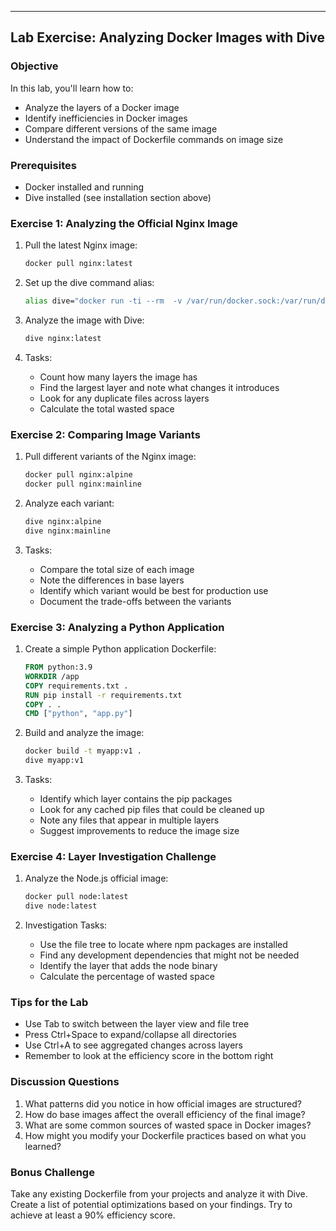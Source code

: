 ---
## Lab Exercise: Analyzing Docker Images with Dive

### Objective
In this lab, you'll learn how to:
- Analyze the layers of a Docker image
- Identify inefficiencies in Docker images
- Compare different versions of the same image
- Understand the impact of Dockerfile commands on image size

### Prerequisites
- Docker installed and running
- Dive installed (see installation section above)

### Exercise 1: Analyzing the Official Nginx Image

1. Pull the latest Nginx image:
   ```bash
   docker pull nginx:latest
   ```

2. Set up the dive command alias:

   ```bash
   alias dive="docker run -ti --rm  -v /var/run/docker.sock:/var/run/docker.sock wagoodman/dive"
   ```

3. Analyze the image with Dive:
   ```bash
   dive nginx:latest
   ```

4. Tasks:
   - Count how many layers the image has
   - Find the largest layer and note what changes it introduces
   - Look for any duplicate files across layers
   - Calculate the total wasted space

### Exercise 2: Comparing Image Variants

1. Pull different variants of the Nginx image:
   ```bash
   docker pull nginx:alpine
   docker pull nginx:mainline
   ```

2. Analyze each variant:
   ```bash
   dive nginx:alpine
   dive nginx:mainline
   ```

3. Tasks:
   - Compare the total size of each image
   - Note the differences in base layers
   - Identify which variant would be best for production use
   - Document the trade-offs between the variants

### Exercise 3: Analyzing a Python Application

1. Create a simple Python application Dockerfile:
   ```dockerfile
   FROM python:3.9
   WORKDIR /app
   COPY requirements.txt .
   RUN pip install -r requirements.txt
   COPY . .
   CMD ["python", "app.py"]
   ```

2. Build and analyze the image:
   ```bash
   docker build -t myapp:v1 .
   dive myapp:v1
   ```

3. Tasks:
   - Identify which layer contains the pip packages
   - Look for any cached pip files that could be cleaned up
   - Note any files that appear in multiple layers
   - Suggest improvements to reduce the image size

### Exercise 4: Layer Investigation Challenge

1. Analyze the Node.js official image:
   ```bash
   docker pull node:latest
   dive node:latest
   ```

2. Investigation Tasks:
   - Use the file tree to locate where npm packages are installed
   - Find any development dependencies that might not be needed
   - Identify the layer that adds the node binary
   - Calculate the percentage of wasted space

### Tips for the Lab
- Use Tab to switch between the layer view and file tree
- Press Ctrl+Space to expand/collapse all directories
- Use Ctrl+A to see aggregated changes across layers
- Remember to look at the efficiency score in the bottom right

### Discussion Questions
1. What patterns did you notice in how official images are structured?
2. How do base images affect the overall efficiency of the final image?
3. What are some common sources of wasted space in Docker images?
4. How might you modify your Dockerfile practices based on what you learned?

### Bonus Challenge
Take any existing Dockerfile from your projects and analyze it with Dive. Create a list of potential optimizations based on your findings. Try to achieve at least a 90% efficiency score.
